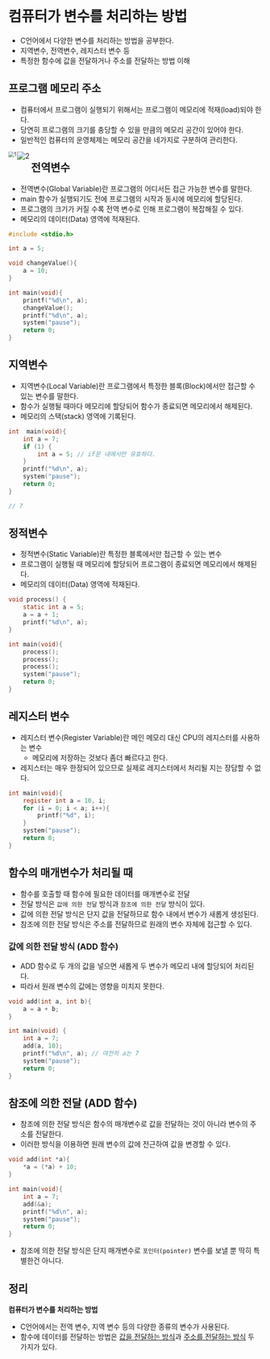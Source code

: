# 컴퓨터가 변수를 처리하는 방법

- C언어에서 다양한 변수를 처리하는 방법을 공부한다.
- 지역변수, 전역변수, 레지스터 변수 등
- 특정한 함수에 값을 전달하거나 주소를 전달하는 방법 이해



## 프로그램 메모리 주소

- 컴퓨터에서 프로그램이 실행되기 위해서는 프로그램이 메모리에 적재(load)되야 한다.
- 당연히 프로그램의 크기를 충당할 수 있을 만큼의 메모리 공간이 있어야 한다.
- 일반적인 컴퓨터의 운영체제는 메모리 공간을 네가지로 구분하여 관리한다.

<img src="C:\Users\jay\Desktop\code\c_lang\fastC\1.PNG" alt="1" style="zoom:70%;" align="Left"/>



<img src="C:\Users\jay\Desktop\code\c_lang\fastC\2.PNG" alt="2" style="zoom:100%;" align="Left"/>



## 전역변수

- 전역변수(Global Variable)란 프로그램의 어디서든 접근 가능한 변수를 말한다.
- main 함수가 실행되기도 전에 프로그램의 시작과 동시에 메모리에 할당된다.
- 프로그램의 크기가 커질 수록 전역 변수로 인해 프로그램이 복잡해질 수 있다.
- 메모리의 데이터(Data) 영역에 적재된다.

```c
#include <stdio.h>

int a = 5;

void changeValue(){
    a = 10;
}

int main(void){
    printf("%d\n", a);
    changeValue();
    printf("%d\n", a);
    system("pause");
    return 0;
}
```



## 지역변수

- 지역변수(Local Variable)란 프로그램에서 특정한 블록(Block)에서만 접근할 수 있는 변수를 말한다.
- 함수가 실행될 때마다 메모리에 할당되어 함수가 종료되면 메모리에서 해제된다.
- 메모리의 스택(stack) 영역에 기록된다.

```c
int  main(void){
    int a = 7;
    if (1) {
        int a = 5; // if문 내에서만 유효하다.
    }
    printf("%d\n", a);
    system("pause");
    return 0;
}

// 7
```



## 정적변수

- 정적변수(Static Variable)란 특정한 블록에서만 접근할 수 있는 변수
- 프로그램이 실행될 때 메모리에 할당되어 프로그램이 종료되면 메모리에서 해제된다.
- 메모리의 데이터(Data) 영역에 적재된다.

```c
void process() {
    static int a = 5;
    a = a + 1;
    printf("%d\n", a);
}

int main(void){
    process();
    process();
    process();
    system("pause");
    return 0;
}
```



## 레지스터 변수

- 레지스터 변수(Register Variable)란 메인 메모리 대신 CPU의 레지스터를 사용하는 변수
  - 메모리에 저장하는 것보다 좀더 빠르다고 한다.
- 레지스터는 매우 한정되어 있으므로 실제로 레지스터에서 처리될 지는 장담할 수 없다.

```c
int main(void){
    register int a = 10, i;
    for (i = 0; i < a; i++){
        printf("%d", i);
    }
    system("pause");
    return 0;
}
```



## 함수의 매개변수가 처리될 때

- 함수를 호출할 때 함수에 필요한 데이터를 매개변수로 전달
- 전달 방식은 `값에 의한 전달` 방식과 `참조에 의한 전달` 방식이 있다.
- 값에 의한 전달 방식은 단지 값을 전달하므로 함수 내에서 변수가 새롭게 생성된다.
- 참조에 의한 전달 방식은 주소를 전달하므로 원래의 변수 자체에 접근할 수 있다.



### 값에 의한 전달 방식 (ADD 함수)

- ADD 함수로 두 개의 값을 넣으면 새롭게 두 변수가 메모리 내에 할당되어 처리된다.
- 따라서 원래 변수의 값에는 영향을 미치지 못한다.

```c
void add(int a, int b){
    a = a + b;
}

int main(void) {
    int a = 7;
    add(a, 10); 
    printf("%d\n", a); // 여전히 a는 7
    system("pause");
    return 0;
}
```

 

## 참조에 의한 전달 (ADD 함수)

- 참조에 의한 전달 방식은 함수의 매개변수로 값을 전달하는 것이 아니라 변수의 주소를 전달한다.
- 이러한 방식을 이용하면 원래 변수의 값에 전근하여 값을 변경할 수 있다.

```c
void add(int *a){
    *a = (*a) + 10;
}

int main(void){
    int a = 7;
    add(&a);
    printf("%d\n", a);
    system("pause");
    return 0;
}
```

- 참조에 의한 전달 방식은 단지 매개변수로 `포인터(pointer)` 변수를 보낼 뿐 딱히 특별한건 아니다.



## 정리

**컴퓨터가 변수를 처리하는 방법**

- C언어에서는 전역 변수, 지역 변수 등의 다양한 종류의 변수가 사용된다.
- 함수에 데이터를 전달하는 방법은 <u>값을 전달하는 방식</u>과 <u>주소를 전달하는 방식</u> 두 가지가 있다.